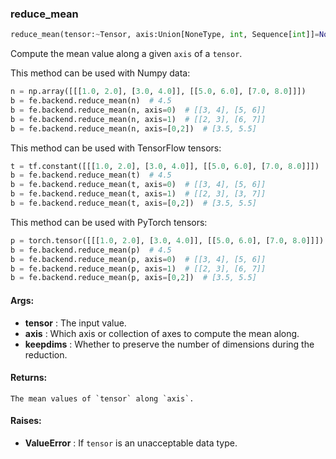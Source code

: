 

### reduce_mean
```python
reduce_mean(tensor:~Tensor, axis:Union[NoneType, int, Sequence[int]]=None, keepdims:bool=False) -> ~Tensor
```
Compute the mean value along a given `axis` of a `tensor`.

This method can be used with Numpy data:
```python
n = np.array([[[1.0, 2.0], [3.0, 4.0]], [[5.0, 6.0], [7.0, 8.0]]])
b = fe.backend.reduce_mean(n)  # 4.5
b = fe.backend.reduce_mean(n, axis=0)  # [[3, 4], [5, 6]]
b = fe.backend.reduce_mean(n, axis=1)  # [[2, 3], [6, 7]]
b = fe.backend.reduce_mean(n, axis=[0,2])  # [3.5, 5.5]
```

This method can be used with TensorFlow tensors:
```python
t = tf.constant([[[1.0, 2.0], [3.0, 4.0]], [[5.0, 6.0], [7.0, 8.0]]])
b = fe.backend.reduce_mean(t)  # 4.5
b = fe.backend.reduce_mean(t, axis=0)  # [[3, 4], [5, 6]]
b = fe.backend.reduce_mean(t, axis=1)  # [[2, 3], [3, 7]]
b = fe.backend.reduce_mean(t, axis=[0,2])  # [3.5, 5.5]
```

This method can be used with PyTorch tensors:
```python
p = torch.tensor([[[1.0, 2.0], [3.0, 4.0]], [[5.0, 6.0], [7.0, 8.0]]])
b = fe.backend.reduce_mean(p)  # 4.5
b = fe.backend.reduce_mean(p, axis=0)  # [[3, 4], [5, 6]]
b = fe.backend.reduce_mean(p, axis=1)  # [[2, 3], [6, 7]]
b = fe.backend.reduce_mean(p, axis=[0,2])  # [3.5, 5.5]
```



#### Args:

* **tensor** :  The input value.
* **axis** :  Which axis or collection of axes to compute the mean along.
* **keepdims** :  Whether to preserve the number of dimensions during the reduction.

#### Returns:
    The mean values of `tensor` along `axis`.

#### Raises:

* **ValueError** :  If `tensor` is an unacceptable data type.